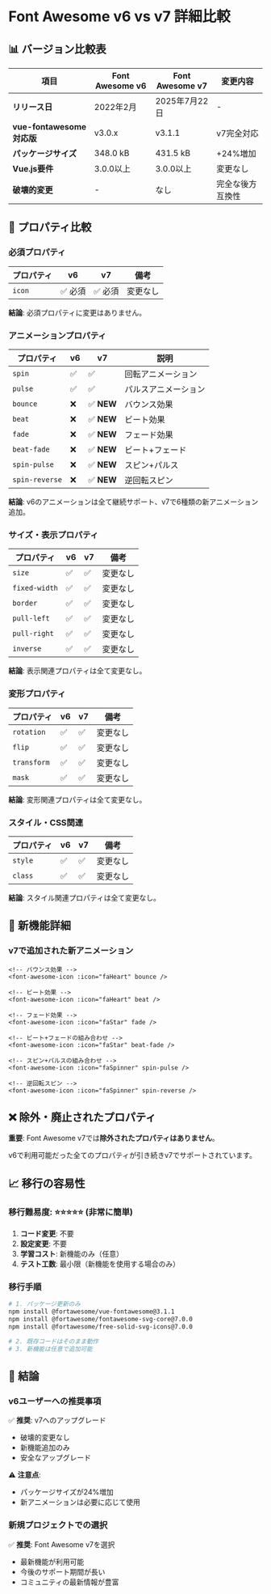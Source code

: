 # Font Awesome v6 vs v7 詳細比較

## 📊 バージョン比較表

| 項目 | Font Awesome v6 | Font Awesome v7 | 変更内容 |
|------|-----------------|-----------------|----------|
| **リリース日** | 2022年2月 | 2025年7月22日 | - |
| **vue-fontawesome対応版** | v3.0.x | v3.1.1 | v7完全対応 |
| **パッケージサイズ** | 348.0 kB | 431.5 kB | +24%増加 |
| **Vue.js要件** | 3.0.0以上 | 3.0.0以上 | 変更なし |
| **破壊的変更** | - | なし | 完全な後方互換性 |

## 🎯 プロパティ比較

### 必須プロパティ

| プロパティ | v6 | v7 | 備考 |
|------------|----|----|------|
| `icon` | ✅ 必須 | ✅ 必須 | 変更なし |

**結論**: 必須プロパティに変更はありません。

### アニメーションプロパティ

| プロパティ | v6 | v7 | 説明 |
|------------|----|----|------|
| `spin` | ✅ | ✅ | 回転アニメーション |
| `pulse` | ✅ | ✅ | パルスアニメーション |
| `bounce` | ❌ | ✅ **NEW** | バウンス効果 |
| `beat` | ❌ | ✅ **NEW** | ビート効果 |
| `fade` | ❌ | ✅ **NEW** | フェード効果 |
| `beat-fade` | ❌ | ✅ **NEW** | ビート+フェード |
| `spin-pulse` | ❌ | ✅ **NEW** | スピン+パルス |
| `spin-reverse` | ❌ | ✅ **NEW** | 逆回転スピン |

**結論**: v6のアニメーションは全て継続サポート、v7で6種類の新アニメーション追加。

### サイズ・表示プロパティ

| プロパティ | v6 | v7 | 備考 |
|------------|----|----|------|
| `size` | ✅ | ✅ | 変更なし |
| `fixed-width` | ✅ | ✅ | 変更なし |
| `border` | ✅ | ✅ | 変更なし |
| `pull-left` | ✅ | ✅ | 変更なし |
| `pull-right` | ✅ | ✅ | 変更なし |
| `inverse` | ✅ | ✅ | 変更なし |

**結論**: 表示関連プロパティは全て変更なし。

### 変形プロパティ

| プロパティ | v6 | v7 | 備考 |
|------------|----|----|------|
| `rotation` | ✅ | ✅ | 変更なし |
| `flip` | ✅ | ✅ | 変更なし |
| `transform` | ✅ | ✅ | 変更なし |
| `mask` | ✅ | ✅ | 変更なし |

**結論**: 変形関連プロパティは全て変更なし。

### スタイル・CSS関連

| プロパティ | v6 | v7 | 備考 |
|------------|----|----|------|
| `style` | ✅ | ✅ | 変更なし |
| `class` | ✅ | ✅ | 変更なし |

**結論**: スタイル関連プロパティは全て変更なし。

## 🚀 新機能詳細

### v7で追加された新アニメーション

```vue
<!-- バウンス効果 -->
<font-awesome-icon :icon="faHeart" bounce />

<!-- ビート効果 -->
<font-awesome-icon :icon="faHeart" beat />

<!-- フェード効果 -->
<font-awesome-icon :icon="faStar" fade />

<!-- ビート+フェードの組み合わせ -->
<font-awesome-icon :icon="faStar" beat-fade />

<!-- スピン+パルスの組み合わせ -->
<font-awesome-icon :icon="faSpinner" spin-pulse />

<!-- 逆回転スピン -->
<font-awesome-icon :icon="faSpinner" spin-reverse />
```

## ❌ 除外・廃止されたプロパティ

**重要**: Font Awesome v7では**除外されたプロパティはありません**。

v6で利用可能だった全てのプロパティが引き続きv7でサポートされています。

## 📈 移行の容易性

### 移行難易度: ⭐⭐⭐⭐⭐ (非常に簡単)

1. **コード変更**: 不要
2. **設定変更**: 不要  
3. **学習コスト**: 新機能のみ（任意）
4. **テスト工数**: 最小限（新機能を使用する場合のみ）

### 移行手順
```bash
# 1. パッケージ更新のみ
npm install @fortawesome/vue-fontawesome@3.1.1
npm install @fortawesome/fontawesome-svg-core@7.0.0
npm install @fortawesome/free-solid-svg-icons@7.0.0

# 2. 既存コードはそのまま動作
# 3. 新機能は任意で追加可能
```

## 🎯 結論

### v6ユーザーへの推奨事項

✅ **推奨**: v7へのアップグレード
- 破壊的変更なし
- 新機能追加のみ
- 安全なアップグレード

⚠️ **注意点**: 
- パッケージサイズが24%増加
- 新アニメーションは必要に応じて使用

### 新規プロジェクトでの選択

✅ **推奨**: Font Awesome v7を選択
- 最新機能が利用可能
- 今後のサポート期間が長い
- コミュニティの最新情報が豊富